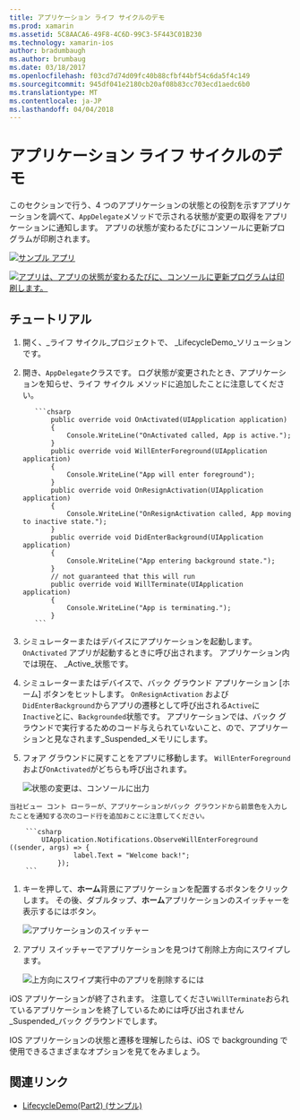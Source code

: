 ```yaml
---
title: アプリケーション ライフ サイクルのデモ
ms.prod: xamarin
ms.assetid: 5C8AACA6-49F8-4C6D-99C3-5F443C01B230
ms.technology: xamarin-ios
author: bradumbaugh
ms.author: brumbaug
ms.date: 03/18/2017
ms.openlocfilehash: f03cd7d74d09fc40b88cfbf44bf54c6da5f4c149
ms.sourcegitcommit: 945df041e2180cb20af08b83cc703ecd1aedc6b0
ms.translationtype: MT
ms.contentlocale: ja-JP
ms.lasthandoff: 04/04/2018
---
```

# <a name="application-lifecycle-demo"></a>アプリケーション ライフ サイクルのデモ

このセクションで行う、4 つのアプリケーションの状態との役割を示すアプリケーションを調べて、`AppDelegate`メソッドで示される状態が変更の取得をアプリケーションに通知します。 アプリの状態が変わるたびにコンソールに更新プログラムが印刷されます。

 [![](application-lifecycle-demo-images/image3.png "サンプル アプリ")](application-lifecycle-demo-images/image3.png#lightbox)

 [![](application-lifecycle-demo-images/image4.png "アプリは、アプリの状態が変わるたびに、コンソールに更新プログラムは印刷します。")](application-lifecycle-demo-images/image4.png#lightbox)

## <a name="walkthrough"></a>チュートリアル


  1. 開く、_ライフ サイクル_プロジェクトで、 _LifecycleDemo_ソリューションです。
  1. 開き、`AppDelegate`クラスです。 ログ状態が変更されたとき、アプリケーションを知らせ、ライフ サイクル メソッドに追加したことに注意してください。

            ```chsarp
                public override void OnActivated(UIApplication application)
                {
                    Console.WriteLine("OnActivated called, App is active.");
                }
                public override void WillEnterForeground(UIApplication application)
                {
                    Console.WriteLine("App will enter foreground");
                }
                public override void OnResignActivation(UIApplication application)
                {
                    Console.WriteLine("OnResignActivation called, App moving to inactive state.");
                }
                public override void DidEnterBackground(UIApplication application)
                {
                    Console.WriteLine("App entering background state.");
                }
                // not guaranteed that this will run
                public override void WillTerminate(UIApplication application)
                {
                    Console.WriteLine("App is terminating.");
                }
            ```

  1. シミュレーターまたはデバイスにアプリケーションを起動します。 `OnActivated` アプリが起動するときに呼び出されます。 アプリケーション内では現在、 _Active_状態です。
  1. シミュレーターまたはデバイスで、バック グラウンド アプリケーション [ホーム] ボタンをヒットします。 `OnResignActivation` および`DidEnterBackground`からアプリの遷移として呼び出される`Active`に`Inactive`とに、`Backgrounded`状態です。 アプリケーションでは、バック グラウンドで実行するためのコード与えられていないこと、ので、アプリケーションと見なされます_Suspended_メモリにします。
  1. フォア グラウンドに戻すことをアプリに移動します。 `WillEnterForeground` および`OnActivated`がどちらも呼び出されます。

        ![](application-lifecycle-demo-images/image4.png "状態の変更は、コンソールに出力")

    当社ビュー コント ローラーが、アプリケーションがバック グラウンドから前景色を入力したことを通知する次のコード行を追加おことに注意してください。

        ```csharp
            UIApplication.Notifications.ObserveWillEnterForeground ((sender, args) => {
                    label.Text = "Welcome back!";
                });
        ```

1. キーを押して、**ホーム**背景にアプリケーションを配置するボタンをクリックします。 その後、ダブルタップ、**ホーム**アプリケーションのスイッチャーを表示するにはボタン。
    
    ![](application-lifecycle-demo-images/app-switcher-.png "アプリケーションのスイッチャー")
  
1. アプリ スイッチャーでアプリケーションを見つけて削除上方向にスワイプします。
    
    ![](application-lifecycle-demo-images/app-switcher-swipe-.png "上方向にスワイプ実行中のアプリを削除するには") 
    
iOS アプリケーションが終了されます。 注意してください`WillTerminate`おられているアプリケーションを終了しているためには呼び出されません_Suspended_バック グラウンドでします。

IOS アプリケーションの状態と遷移を理解したらは、iOS で backgrounding で使用できるさまざまなオプションを見てをみましょう。



## <a name="related-links"></a>関連リンク

- [LifecycleDemo(Part2) (サンプル)](https://developer.xamarin.com/samples/monotouch/LifecycleDemo/)
